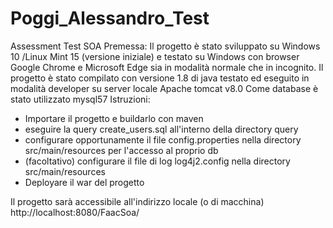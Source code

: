 # Poggi_Alessandro_Test
Assessment Test SOA
Premessa:
Il progetto è stato sviluppato su Windows 10 /Linux Mint 15 (versione iniziale) e testato su Windows con browser Google Chrome e Microsoft Edge sia in modalità normale che in incognito.
Il progetto è stato compilato con versione 1.8 di java testato ed eseguito in modalità developer su server locale Apache tomcat v8.0
Come database è stato utilizzato mysql57
Istruzioni:
* Importare  il progetto e buildarlo con maven
* eseguire la query create_users.sql all'interno della directory query
* configurare opportunamente il file config.properties nella directory src/main/resources per l'accesso al proprio db
* (facoltativo) configurare il file di log log4j2.config nella directory src/main/resources
* Deployare il war del progetto 

Il progetto sarà accessibile all'indirizzo locale (o di macchina) http://localhost:8080/FaacSoa/
